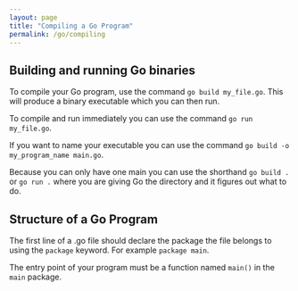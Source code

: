```yaml
---
layout: page
title: "Compiling a Go Program"
permalink: /go/compiling
---
```


## Building and running Go binaries

To compile your Go program, use the command `go build my_file.go`.  This will produce a binary executable which you can then run.

To compile and run immediately you can use the command `go run my_file.go`.

If you want to name your executable you can use the command `go build -o my_program_name main.go`.

Because you can only have one main you can use the shorthand `go build .` or `go run .` where you are giving Go the directory and it figures out what to do.

## Structure of a Go Program

The first line of a .go file should declare the package the file belongs to using the `package` keyword.  For example `package main`.

The entry point of your program must be a function named `main()` in the `main` package.

